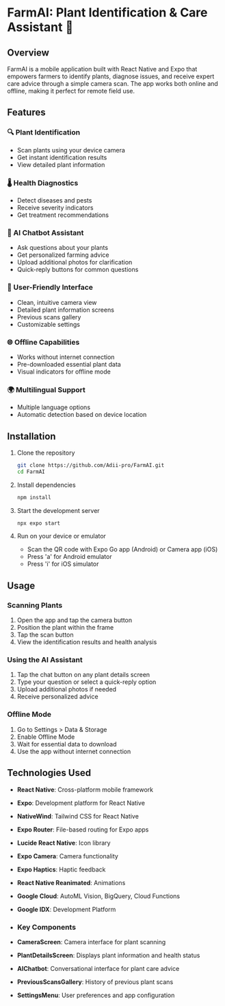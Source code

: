 # FarmAI: Plant Identification & Care Assistant 🌱

## Overview

FarmAI is a mobile application built with React Native and Expo that empowers farmers to identify plants, diagnose issues, and receive expert care advice through a simple camera scan. The app works both online and offline, making it perfect for remote field use.

## Features

### 🔍 Plant Identification
- Scan plants using your device camera
- Get instant identification results
- View detailed plant information

### 🌡️ Health Diagnostics
- Detect diseases and pests
- Receive severity indicators
- Get treatment recommendations

### 💬 AI Chatbot Assistant
- Ask questions about your plants
- Get personalized farming advice
- Upload additional photos for clarification
- Quick-reply buttons for common questions

### 📱 User-Friendly Interface
- Clean, intuitive camera view
- Detailed plant information screens
- Previous scans gallery
- Customizable settings

### 🌐 Offline Capabilities
- Works without internet connection
- Pre-downloaded essential plant data
- Visual indicators for offline mode

### 🌍 Multilingual Support
- Multiple language options
- Automatic detection based on device location

## Installation

1. Clone the repository
   ```bash
   git clone https://github.com/Adii-pro/FarmAI.git
   cd FarmAI
   ```

2. Install dependencies
   ```bash
   npm install
   ```

3. Start the development server
   ```bash
   npx expo start
   ```

4. Run on your device or emulator
   - Scan the QR code with Expo Go app (Android) or Camera app (iOS)
   - Press 'a' for Android emulator
   - Press 'i' for iOS simulator

## Usage

### Scanning Plants
1. Open the app and tap the camera button
2. Position the plant within the frame
3. Tap the scan button
4. View the identification results and health analysis

### Using the AI Assistant
1. Tap the chat button on any plant details screen
2. Type your question or select a quick-reply option
3. Upload additional photos if needed
4. Receive personalized advice

### Offline Mode
1. Go to Settings > Data & Storage
2. Enable Offline Mode
3. Wait for essential data to download
4. Use the app without internet connection

## Technologies Used

- **React Native**: Cross-platform mobile framework
- **Expo**: Development platform for React Native
- **NativeWind**: Tailwind CSS for React Native
- **Expo Router**: File-based routing for Expo apps
- **Lucide React Native**: Icon library
- **Expo Camera**: Camera functionality
- **Expo Haptics**: Haptic feedback
- **React Native Reanimated**: Animations
- **Google Cloud**: AutoML Vision, BigQuery, Cloud Functions
- **Google IDX**: Development Platform

- ### Key Components

- **CameraScreen**: Camera interface for plant scanning
- **PlantDetailsScreen**: Displays plant information and health status
- **AIChatbot**: Conversational interface for plant care advice
- **PreviousScansGallery**: History of previous plant scans
- **SettingsMenu**: User preferences and app configuration
